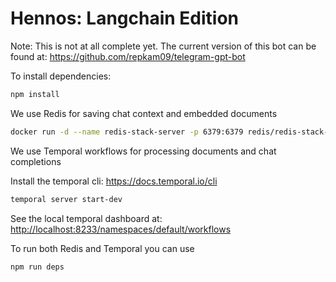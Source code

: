 # Hennos: Langchain Edition

Note: This is not at all complete yet. The current version of this bot can be found at: https://github.com/repkam09/telegram-gpt-bot

To install dependencies:

```bash
npm install
```

We use Redis for saving chat context and embedded documents

```bash
docker run -d --name redis-stack-server -p 6379:6379 redis/redis-stack-server:latest
```

We use Temporal workflows for processing documents and chat completions

Install the temporal cli: <https://docs.temporal.io/cli>

```bash
temporal server start-dev
```

See the local temporal dashboard at: <http://localhost:8233/namespaces/default/workflows>

To run both Redis and Temporal you can use

```bash
npm run deps
```
